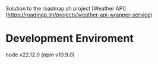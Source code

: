 Solution to the roadmap.sh project [Weather API] (https://roadmap.sh/projects/weather-api-wrapper-service)

# Development Enviroment
node v22.12.0 (npm v10.9.0)